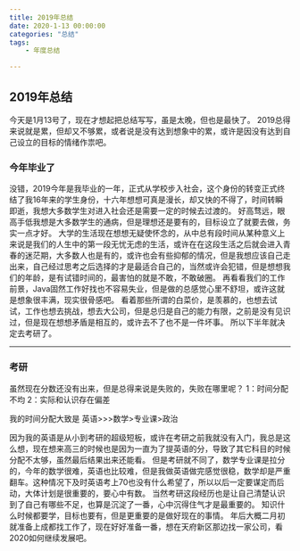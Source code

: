 ```yaml
---
title: 2019年总结
date: 2020-1-13 00:00:00
categories: "总结"
tags:
	- 年度总结

---
```

## 2019年总结
今天是1月13号了，现在才想起把总结写写，虽是太晚，但也是最快了。
2019总得来说就是累，但却又不够累，或者说是没有达到想象中的累，或许是因没有达到自己设立的目标的情绪作祟吧。
<!-- more -->

### 今年毕业了

没错，2019今年是我毕业的一年，正式从学校步入社会，这个身份的转变正式终结了我16年来的学生身份，十六年想想可真是漫长，却又快的不得了，时间转瞬即逝，我想大多数学生对进入社会还是需要一定的时候去过渡的。
好高骛远，眼高手低我想是大多数学生的通病，但是理想还是要有的，目标设立了就要去做，务实一点才好。
大学的生活现在想想无疑使怀念的，从中总有段时间从某种意义上来说是我们的人生中的第一段无忧无虑的生活，或许在在这段生活之后就会进入青春的迷茫期，大多数人也是有的，或许也会有些抑郁的情况，但是我想应该自己走出来，自己经过思考之后选择的才是最适合自己的，当然或许会犯错，但是想想我们的年龄，是有试错时间的，最害怕的就是不敢，不敢破圈。
再看看我们的工作前景，Java固然工作好找也不容易失业，但是做的总感觉心里不舒坦，或许这就是想象很丰满，现实很骨感吧。
看着那些所谓的白菜价，是羡慕的，也想去试试，工作也想去挑战，想去大公司，但是总归是自己的能力有限，之前是没有见识过，但是现在想想矛盾是相互的，或许去不了也不是一件坏事。
所以下半年就决定去考研了。


----------


### 考研

虽然现在分数还没有出来，但是总得来说是失败的，失败在哪里呢？
1：时间分配不均
2：实际和认识存在偏差

我的时间分配大致是 英语>>>数学>专业课>政治

因为我的英语是从小到考研的超级短板，或许在考研之前我就没有入门，我总是这么想，现在想来高三的时候也是因为一直为了提英语的分，导致了其它科目的时候分配不太够，虽然最后结果出来还能看。
但是考研就不同了，数学专业课是拉分的，今年的数学很难，英语也比较难，但是我做英语做完感觉很稳，数学却是严重翻车。这种情况下及时英语考上70也没有什么希望了，所以以后一定要谋定而后动，大体计划是很重要的，要心中有数。
当然考研这段经历也是让自己清楚认识到了自己有哪些不足，也算是沉淀了一番，心中沉得住气才是最重要的。
知识什么时候都要学，目标也要有，但是更重要的是做好现在的事情。
年后大概二月初就准备上成都找工作了，现在好好准备一番，想在天府新区那边找一家公司，看2020如何继续发展吧。
